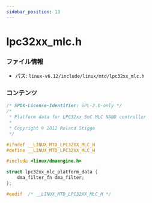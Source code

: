 ```yaml
---
sidebar_position: 13
---
```

# lpc32xx_mlc.h

### ファイル情報

- パス: `linux-v6.12/include/linux/mtd/lpc32xx_mlc.h`

### コンテンツ

```h
/* SPDX-License-Identifier: GPL-2.0-only */
/*
 * Platform data for LPC32xx SoC MLC NAND controller
 *
 * Copyright © 2012 Roland Stigge
 */

#ifndef __LINUX_MTD_LPC32XX_MLC_H
#define __LINUX_MTD_LPC32XX_MLC_H

#include <linux/dmaengine.h>

struct lpc32xx_mlc_platform_data {
	dma_filter_fn dma_filter;
};

#endif  /* __LINUX_MTD_LPC32XX_MLC_H */

```

